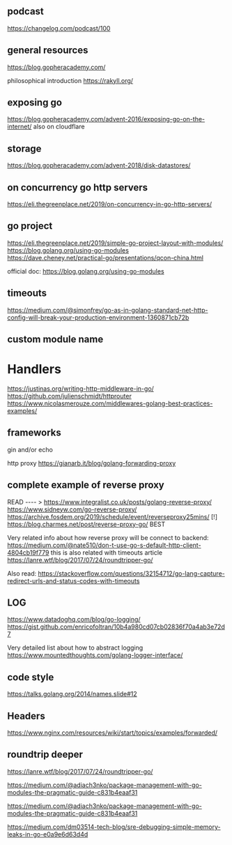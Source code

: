 
## podcast
https://changelog.com/podcast/100

## general resources
https://blog.gopheracademy.com/

philosophical introduction
https://rakyll.org/

## exposing go
https://blog.gopheracademy.com/advent-2016/exposing-go-on-the-internet/
also on cloudflare

## storage
https://blog.gopheracademy.com/advent-2018/disk-datastores/

## on concurrency go http servers
https://eli.thegreenplace.net/2019/on-concurrency-in-go-http-servers/

## go project
https://eli.thegreenplace.net/2019/simple-go-project-layout-with-modules/
https://blog.golang.org/using-go-modules
https://dave.cheney.net/practical-go/presentations/qcon-china.html

official doc: https://blog.golang.org/using-go-modules

## timeouts
https://medium.com/@simonfrey/go-as-in-golang-standard-net-http-config-will-break-your-production-environment-1360871cb72b

## custom module name


# Handlers
https://justinas.org/writing-http-middleware-in-go/
https://github.com/julienschmidt/httprouter
https://www.nicolasmerouze.com/middlewares-golang-best-practices-examples/

## frameworks
gin and/or echo

http proxy
https://gianarb.it/blog/golang-forwarding-proxy

## complete example of reverse proxy
READ  ---- > https://www.integralist.co.uk/posts/golang-reverse-proxy/
https://www.sidneyw.com/go-reverse-proxy/
https://archive.fosdem.org/2019/schedule/event/reverseproxy25mins/
[!] https://blog.charmes.net/post/reverse-proxy-go/ BEST

Very related info about how reverse proxy will be connect to backend:
https://medium.com/@nate510/don-t-use-go-s-default-http-client-4804cb19f779  this is also related with timeouts article
https://lanre.wtf/blog/2017/07/24/roundtripper-go/

Also read:
https://stackoverflow.com/questions/32154712/go-lang-capture-redirect-urls-and-status-codes-with-timeouts 

## LOG
https://www.datadoghq.com/blog/go-logging/
https://gist.github.com/enricofoltran/10b4a980cd07cb02836f70a4ab3e72d7 

Very detailed list about how to abstract logging
https://www.mountedthoughts.com/golang-logger-interface/

## code style
https://talks.golang.org/2014/names.slide#12

## Headers
https://www.nginx.com/resources/wiki/start/topics/examples/forwarded/

## roundtrip deeper
https://lanre.wtf/blog/2017/07/24/roundtripper-go/

https://medium.com/@adiach3nko/package-management-with-go-modules-the-pragmatic-guide-c831b4eaaf31

https://medium.com/@adiach3nko/package-management-with-go-modules-the-pragmatic-guide-c831b4eaaf31 

https://medium.com/dm03514-tech-blog/sre-debugging-simple-memory-leaks-in-go-e0a9e6d63d4d
